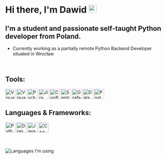 ### <h1>Hi there, I'm Dawid <img src="https://media.giphy.com/media/hvRJCLFzcasrR4ia7z/giphy.gif" width="25px"></h1>

## I'm a student and passionate self-taught Python developer from Poland.
- Currently working as a partially remote Python Backend Developer situated in Wrocław

<br>

## Tools:

<img align="left" alt="VisualStudio" width="32px" src="https://user-images.githubusercontent.com/58686770/118040368-ba1bea00-b371-11eb-9d8b-14afc4734fdf.png">
<img align="left" alt="VisualStudioCode" width="32px" src="https://user-images.githubusercontent.com/58686770/118040413-c30cbb80-b371-11eb-9755-561b6be4a0ce.png">
<img align="left" alt="Pycharm" width="32px" src="https://user-images.githubusercontent.com/58686770/216852555-e7dc91c0-8da7-4d77-b712-b1a3afd355ef.png">
<img align="left" alt="Jira" width="32px" src="https://user-images.githubusercontent.com/58686770/216851847-89801c61-b89b-4afb-84de-7366ed1b0114.png">
<img align="left" alt="Confluence" width="32px" src="https://user-images.githubusercontent.com/58686770/216851819-f74c5e0d-e49b-4871-91b9-676fb40c3c75.png">
<img align="left" alt="Sentry" width="32px" src="https://user-images.githubusercontent.com/58686770/216851864-6f7ba80e-bb98-4624-9bad-dbc102322b14.png">
<img align="left" alt="Grafana" width="32px" src="https://user-images.githubusercontent.com/58686770/216852718-396824fa-214c-4895-a5fa-24184d46a3d0.png">
<img align="left" alt="DataDog" width="32px" src="https://user-images.githubusercontent.com/58686770/216851906-2f5d4722-e779-4eae-9ef2-db7ecd6d53dc.png">
<img align="left" alt="Postman" width="32px" src="https://user-images.githubusercontent.com/58686770/216851920-42c3e7ae-75d3-44f2-89f1-a460e0f09e5c.png">

<br><br>

## Languages & Frameworks:

<img align="left" alt="Python" width="32px" src="https://user-images.githubusercontent.com/58686770/117436962-dc57d700-af2f-11eb-977a-7ae1a9e90bde.png">
<img align="left" alt="Django" width="32px" src="https://user-images.githubusercontent.com/58686770/117437138-1a54fb00-af30-11eb-9617-48b28eb70aa5.jpg">
<img align="left" alt="JavaScript" width="32px" src="https://user-images.githubusercontent.com/58686770/117439447-22626a00-af33-11eb-8336-42e9489ecc52.png">
<!-- <img align="left" alt="React" width="32px" src="https://user-images.githubusercontent.com/58686770/117439649-62c1e800-af33-11eb-85fc-cf94ea5fb959.png"> -->
<img align="left" alt="C++" width="32px" src="https://user-images.githubusercontent.com/58686770/118042455-62cb4900-b374-11eb-9c1c-6d891d1d4a2e.png">

<br><br><br><br>

![Languages I'm using](https://github-readme-stats-anuraghazra1.vercel.app/api/top-langs/?username=xdawxd&layout=compact&theme=material-palenight)
